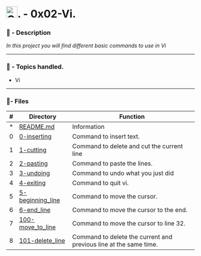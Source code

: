 
# <img src="https://upload.wikimedia.org/wikipedia/commons/8/87/Vagrant.png"  alt="Git" width="30" height="30">. - 0x02-Vi.

### 📖 - Description

_In this project you will find different basic commands to use in Vi_

---

### 📝 - Topics handled.

* Vi

---

### :memo:- Files

#|Directory|Function
---|---|---
*|[README.md](./README.md)| Information
0|[0-inserting](./0-inserting)| Command to insert text.
1|[1-cutting](./1-cutting)| Command to delete and cut the current line
2|[2-pasting](./2-pasting)| Command to paste the lines.
3|[3-undoing](./3-undoing)| Command to undo what you just did
4|[4-exiting](./4-exiting)| Command to quit vi.
5|[5-beginning_line](./5-beginning_line)| Command to move the cursor.
6|[6-end_line](./6-quitting)| Command to move the cursor to the end.
7|[100-move_to_line](./100-move_to_line)| Command to move the cursor to line 32.
8|[101-delete_line](./101-delete_line)| Command to delete the current and previous line at the same time.
